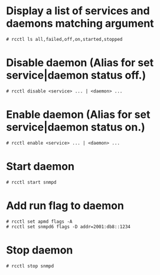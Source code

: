 # Display a list of services and daemons matching argument
```
# rcctl ls all,failed,off,on,started,stopped
```

# Disable daemon (Alias for set service|daemon status off.)
```
# rcctl disable <service> ... | <daemon> ...
```

# Enable daemon (Alias for set service|daemon status on.)
```
# rcctl enable <service> ... | <daemon> ...
```

# Start daemon
```
# rcctl start snmpd
```

# Add run flag to daemon
```
# rcctl set apmd flags -A 
# rcctl set snmpd6 flags -D addr=2001:db8::1234
```

# Stop daemon
```
# rcctl stop snmpd
```
